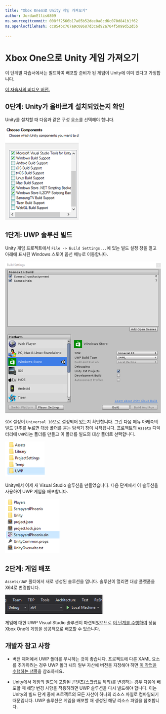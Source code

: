 ```yaml
---
title: "Xbox One으로 Unity 게임 가져오기"
author: JordanEllis6809
ms.sourcegitcommit: 008ff2566b17a05b52dee0a8cd6c070d841b1f62
ms.openlocfilehash: cc854bc707a9c08687d3c6d92a704f5099d52d5b

---
```


# Xbox One으로 Unity 게임 가져오기

이 단계별 자습서에서는 빌드하여 배포할 준비가 된 게임이 Unity에 이미 있다고 가정합니다.

[이 자습서의 비디오 버전.](https://www.youtube.com/watch?v=f0Ptvw7k-CE)

## 0단계: Unity가 올바르게 설치되었는지 확인

Unity를 설치할 때 다음과 같은 구성 요소를 선택해야 합니다.

![Unity 설치 구성 요소](images/unity-install-components.png)

## 1단계: UWP 솔루션 빌드

Unity 게임 프로젝트에서 `File -> Build Settings...`에 있는 빌드 설정 창을 열고 아래에 표시된 Windows 스토어 옵션 메뉴로 이동합니다.

![빌드 설정 창](images/build-settings.png)

`SDK` 설정이 `Universal 10`으로 설정되어 있는지 확인합니다. 그런 다음 메뉴 아래쪽의 빌드 단추를 누르면 대상 폴더를 묻는 탐색기 창이 시작됩니다. 프로젝트의 `Assets` 디렉터리에 `UWP`라는 폴더를 만들고 이 폴더를 빌드의 대상 폴더로 선택합니다.

![빌드 대상 폴더](images/build-destination.png)

Unity에서 이제 새 Visual Studio 솔루션을 만들었습니다. 다음 단계에서 이 솔루션을 사용하여 UWP 게임을 배포합니다.

![UWP VS 솔루션](images/uwp-vs-solution.png)

## 2단계: 게임 배포

`Assets/UWP` 폴더에서 새로 생성된 솔루션을 엽니다.  솔루션이 열리면 대상 플랫폼을 X64로 변경합니다.

![x64 빌드 플랫폼](images/x64-build-platform.png)

게임에 대한 UWP Visual Studio 솔루션이 마련되었으므로 [이 단계를 수행하여](https://msdn.microsoft.com/en-us/windows/uwp/xbox-apps/getting-started) 정품 Xbox One에 게임을 성공적으로 배포할 수 있습니다.

## 개발자 참고 사항

- 버전 제어에서 UWP 폴더를 무시하는 것이 좋습니다. 프로젝트에 다른 XAML 요소를 추가하려는 경우 UWP 폴더 내의 일부 자산에 버전을 지정해야 하면 [이 작업을 수행하는 샘플](https://bitbucket.org/Unity-Technologies/windowsstoreappssamples/overview)을 참조하세요.

- Unity에서 게임의 빌드에 포함된 콘텐츠(스크립트 제외)를 변경하는 경우 다음에 배포할 때 해당 변경 사항을 적용하려면 UWP 솔루션을 다시 빌드해야 합니다. 이는 Unity의 빌드 단계 중에 프로젝트의 모든 자산이 하나의 리소스 파일로 컴파일되기 때문입니다. UWP 솔루션은 게임을 배포할 때 생성된 해당 리소스 파일을 참조합니다.




<!--HONumber=Jun16_HO5-->



